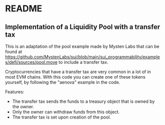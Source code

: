 # README

## Implementation of a Liquidity Pool with a transfer tax

This is an adaptation of the pool example made by Mysten Labs that can be found at https://github.com/MystenLabs/sui/blob/main/sui_programmability/examples/defi/sources/pool.move to include a transfer tax.

Cryptocurrencies that have a transfer tax are very common in a lot of in most EVM chains. With this code you can create one of these tokens yourself, by following the "aenova" example in the code.

Features:

* The transfer tax sends the funds to a treasury object that is owned by the owner. 
* Only the owner can withdraw funds from this object.
* The transfer tax is set upon creation of the pool.
